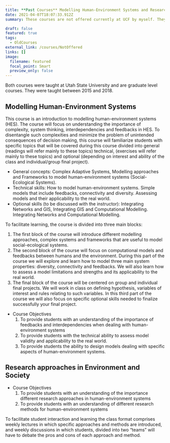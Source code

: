 ```yaml
---
title: **Past Courses** Modelling Human-Environment Systems and Research Approaches in Environment and Society
date: 2021-04-07T18:07:33.912Z
summary: These courses are not offered currently at UCF by myself. They were taught at Utah State University between 2015 and 2018.

draft: false
featured: true
tags:
  - OldCourses
external_link: /courses/NotOffered
links: []
image:
  filename: featured
  focal_point: Smart
  preview_only: false
---
```

Both courses were taught at Utah State University and are graduate level courses. 
They were taught between 2015 and 2018. 

## Modelling Human-Environment Systems
This course is an introduction to modelling human-environment systems (HES). The course will focus on understanding the importance of complexity, system thinking, interdependencies and feedbacks in HES.
To disentangle such complexities and minimize the problem of unintended consequences of decision making, this course will familiarize students with specific topics that will be covered during this course divided into general (readings will refer mainly to these topics) technical, (exercises will refer mainly to these topics) and optional (depending on interest and ability of the class and individual/group final project).
- General concepts: Complex Adaptive Systems, Modelling approaches and Frameworks to model human-environment systems (Social-Ecological Systems).
- Technical skills: How to model human-environment systems. Simple models that include feedbacks, connectivity and diversity. Assessing models and their applicability to the real world.
- Optional skills (to be discussed with the instructor): Integrating Networks and GIS, Integrating GIS and Computational Modelling. Integrating Networks and Computational Modelling.

To facilitate learning, the course is divided into three main blocks:
1. The first block of the course will introduce different modelling approaches, complex systems and frameworks that are useful to model social-ecological systems.
2. The second block of the course will focus on computational models and feedbacks between humans and the environment. During this part of the course we will explore and learn how to model three main system properties: diversity, connectivity and feedbacks. We will also learn how to assess a model limitations and strengths and its applicability to the real world.
3. The final block of the course will be centered on group and individual final projects. We will work in class on defining hypothesis, variables of interest and rules relating to such variables. In this third part of the course we will also focus on specific optional skills needed to finalize successfully your final project.

- Course Objectives
  1. To provide students with an understanding of the importance of feedbacks and interdependencies when dealing with human-environment systems
  2. To provide students with the technical ability to assess model validity and applicability to the real world.
  3. To provide students the ability to design models dealing with specific aspects of human-environment systems.

## Research approaches in Environment and Society 
- Course Objectives
  1. To provide students with an understanding of the importance different research
  approaches in human-environment systems
  2. To provide students with an understanding of different research methods for
  human-environment systems

To facilitate student interaction and learning the class format comprises weekly lectures
in which specific approaches and methods are introduced, and weekly discussions in
which students, divided into two “teams” will have to debate the pros and cons of each
approach and method.

